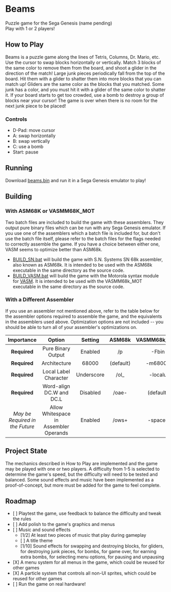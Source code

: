 # Beams

Puzzle game for the Sega Genesis (name pending)  
Play with 1 or 2 players!

## How to Play

Beams is a puzzle game along the lines of Tetris, Columns, Dr. Mario, etc.
Use the cursor to swap blocks horizontally or vertically. Match 3 blocks of the same color to remove them from the board, and shoot a glider in the direction of the match!
Large junk pieces periodically fall from the top of the board. Hit them with a glider to shatter them into more blocks that you can match up!
Gliders are the same color as the blocks that you matched. Some junk has a color, and you must hit it with a glider of the same color to shatter it.
If your board starts to get too crowded, use a bomb to destroy a group of blocks near your cursor!
The game is over when there is no room for the next junk piece to be placed!

### Controls

* D-Pad: move cursor
* A: swap horizontally
* B: swap vertically
* C: use a bomb
* Start: pause

## Running

Download [beams.bin](beams.bin) and run it in a Sega Genesis emulator to play!

## Building

### With ASM68K or VASMM68K_MOT
Two batch files are included to build the game with these assemblers. They output pure binary files which can be run with any Sega Genesis emulator.
If you use one of the assemblers which a batch file is included for, but don't use the batch file itself, please refer to the batch files for the flags needed to correctly assemble the game.
If you have a choice between either one, VASM seems to optimize better than ASM68k.

* [BUILD_SN.bat](BUILD_SN.BAT) will build the game with S.N. Systems SN 68k assembler, also known as ASM68k. It is intended to be used with the ASM68k executable in the same directory as the source code.
* [BUILD_VASM.bat](BUILD_VASM.BAT) will build the game with the Motorola syntax module for [VASM](http://sun.hasenbraten.de/vasm/). It is intended to be used with the VASMM68k_MOT executable in the same directory as the source code.

### With a Different Assembler
If you use an assembler not mentioned above, refer to the table below for the assembler options required to assemble the game, and the equivalents in the assemblers used above. Optimization options are not included -- you should be able to turn all of your assembler's optimizations on.

| Importance | Option | Setting | ASM68k | VASMM68k_MOT |
|:---:|:---:|:---:|:---:|:---:|
| **Required** | Pure Binary Output | Enabled | /p | -Fbin |
| **Required** | Architecture | 68000 | (default) | -m68000 |
| **Required** | Local Label Character | Underscore | /ol_ | -localu |
| **Required** | Word-align DC.W and DC.L | Disabled | /oae- | (default) |
| *May be Required in the Future* | Allow Whitespace in Assembler Operands | Enabled | /ows+ | -spaces |


## Project State

The mechanics described in How to Play are implemented and the game may be played with one or two players. A difficulty from 1-5 is selected to determine the game's speed, but the difficulty will need to be tested and balanced. Some sound effects and music have been implemented as a proof-of-concept, but more must be added for the game to feel complete.

## Roadmap

* \[ \] Playtest the game, use feedback to balance the difficulty and tweak the rules
* \[ \] Add polish to the game's graphics and menus
* \[ \] Music and sound effects
    * \[1/2\] At least two pieces of music that play during gameplay
    * \[ \] A title theme
    * \[1/10\] Sound effects for swapping and destroying blocks, for gliders, for destroying junk pieces, for bombs, for game over, for earning extra bombs, for selecting menu options, for pausing and unpausing
* \[X\] A menu system for all menus in the game, which could be reused for other games 
* \[X\] A particle system that controls all non-UI sprites, which could be reused for other games
* \[ \] Run the game on real hardware!

